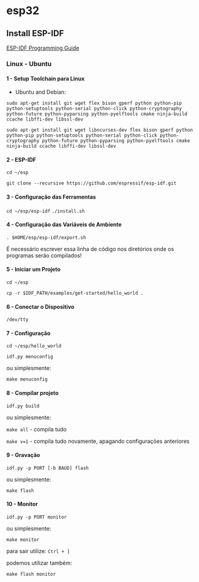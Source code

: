 # esp32

## Install ESP-IDF

[ESP-IDF Programming Guide](https://docs.espressif.com/projects/esp-idf/en/latest/get-started/index.html#get-started-get-esp-idf)

### Linux - Ubuntu

#### 1 - Setup Toolchain para Linux

- Ubuntu and Debian:

```sudo apt-get install git wget flex bison gperf python python-pip python-setuptools python-serial python-click python-cryptography python-future python-pyparsing python-pyelftools cmake ninja-build ccache libffi-dev libssl-dev```

```sudo apt-get install git wget libncurses-dev flex bison gperf python python-pip python-setuptools python-serial python-click python-cryptography python-future python-pyparsing python-pyelftools cmake ninja-build ccache libffi-dev libssl-dev```

#### 2 - ESP-IDF

```cd ~/esp```

```git clone --recursive https://github.com/espressif/esp-idf.git```

#### 3 - Configuração das Ferramentas

```cd ~/esp/esp-idf``` 
```./install.sh```

#### 4 - Configuração das Variáveis de Ambiente 

```. $HOME/esp/esp-idf/export.sh```

É necessário escrever essa linha de código nos diretórios onde os programas serão compilados!

#### 5 - Iniciar um Projeto

```cd ~/esp```

```cp -r $IDF_PATH/examples/get-started/hello_world .```

#### 6 - Conectar o Dispositivo 

```/dev/tty```

#### 7 - Configuração

```cd ~/esp/hello_world```

```idf.py menuconfig```

ou simplesmente:

```make menuconfig```

#### 8 - Compilar projeto 

```idf.py build```

ou simplesmente:

```make all``` - compila tudo 

```make v=1``` - compila tudo novamente, apagando configurações anteriores

#### 9 - Gravação 

```idf.py -p PORT [-b BAUD] flash```

ou simplesmente:

```make flash```

#### 10 - Monitor 

```idf.py -p PORT monitor```

ou simplesmente:

```make monitor```

para sair utilize: ```Ctrl + ]```

podemos utilizar também:

```make flash monitor```
